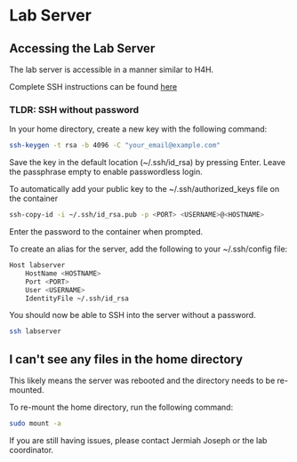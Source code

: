 # Lab Server

## Accessing the Lab Server

The lab server is accessible in a manner similar to H4H. 

Complete SSH instructions can be found [here](https://bhklab.github.io/HPC4Health/remote_development/ssh/#ssh-password-based-authentication)

### TLDR: SSH without password
In your home directory, create a new key with the following command:
```bash
ssh-keygen -t rsa -b 4096 -C "your_email@example.com"
```
Save the key in the default location (~/.ssh/id_rsa) by pressing Enter. Leave the passphrase empty to enable passwordless login.

To automatically add your public key to the ~/.ssh/authorized_keys file on the container
```bash
ssh-copy-id -i ~/.ssh/id_rsa.pub -p <PORT> <USERNAME>@<HOSTNAME>
```
Enter the password to the container when prompted.

To create an alias for the server, add the following to your ~/.ssh/config file:
```bash
Host labserver
    HostName <HOSTNAME>
    Port <PORT>
    User <USERNAME>
    IdentityFile ~/.ssh/id_rsa
```

You should now be able to SSH into the server without a password.
```bash
ssh labserver
```

## I can't see any files in the home directory

This likely means the server was rebooted and the directory needs to be re-mounted. 

To re-mount the home directory, run the following command:

```bash
sudo mount -a
```

If you are still having issues, please contact Jermiah Joseph or the lab coordinator.